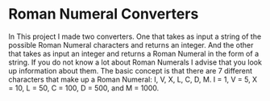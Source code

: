 # Roman Numeral Converters

In This project I made two converters.
  One that takes as input a string of the possible Roman Numeral characters and returns an integer.
  And the other that takes as input an integer and returns a Roman Numeral in the form of a string.
  If you do not know a lot about Roman Numerals I advise that you look up information about them.
  The basic concept is that there are 7 different characters that make up a Roman Numeral:  I, V, X, L, C, D, M.
  I = 1, V = 5, X = 10, L = 50, C = 100, D = 500, and M = 1000.
